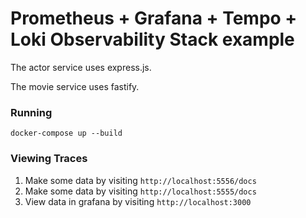 # Prometheus + Grafana + Tempo + Loki Observability Stack example

The actor service uses express.js.

The movie service uses fastify.

### Running

`docker-compose up --build`
### Viewing Traces
1. Make some data by visiting `http://localhost:5556/docs`
2. Make some data by visiting `http://localhost:5555/docs`
3. View data in grafana by visiting `http://localhost:3000`
